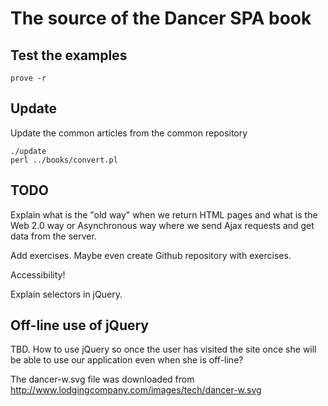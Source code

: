# The source of the Dancer SPA book

## Test the examples

```
prove -r
```

## Update

Update the common articles from the common repository

```
./update
perl ../books/convert.pl
```

## TODO

Explain what is the "old way" when we return HTML pages and what is the Web 2.0 way or Asynchronous way where we send Ajax requests and get data
from the server.

Add exercises. Maybe even create Github repository with exercises.

Accessibility!

Explain selectors in jQuery.

## Off-line use of jQuery

TBD.
How to use jQuery so once the user has visited the site once she will be able to use our application even when she is off-line?


The dancer-w.svg file was downloaded from http://www.lodgingcompany.com/images/tech/dancer-w.svg
